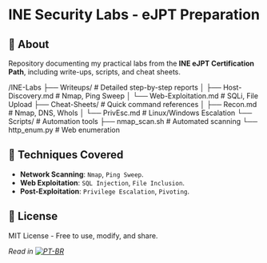 # INE Security Labs - eJPT Preparation

## 📌 About  
Repository documenting my practical labs from the **INE eJPT Certification Path**, including write-ups, scripts, and cheat sheets.

/INE-Labs
├── Writeups/ # Detailed step-by-step reports
│ ├── Host-Discovery.md # Nmap, Ping Sweep
│ └── Web-Exploitation.md # SQLi, File Upload
├── Cheat-Sheets/ # Quick command references
│ ├── Recon.md # Nmap, DNS, WhoIs
│ └── PrivEsc.md # Linux/Windows Escalation
└── Scripts/ # Automation tools
├── nmap_scan.sh # Automated scanning
└── http_enum.py # Web enumeration

## 🔧 Techniques Covered  
- **Network Scanning**: `Nmap`, `Ping Sweep`.  
- **Web Exploitation**: `SQL Injection`, `File Inclusion`.  
- **Post-Exploitation**: `Privilege Escalation`, `Pivoting`.  

## 📜 License  
MIT License - Free to use, modify, and share.  

*Read in [![PT-BR](https://img.shields.io/badge/🇧🇷-Português-green)](./PT-BR/README.md)* 
